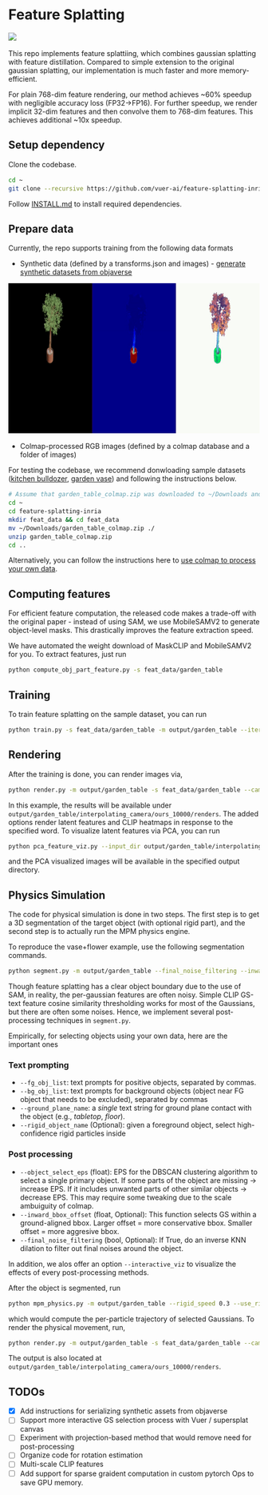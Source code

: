 # Feature Splatting

<a href="assets/method_overview.png"><img height="300" src="aassets/method_overview.png"> </a>

This repo implements feature splattiing, which combines gaussian splatting with feature distillation. Compared to simple
extension to the original gaussian splatting, our implementation is much faster and more memory-efficient.

For plain 768-dim feature rendering, our method achieves ~60% speedup with negligible accuracy loss (FP32->FP16).
For further speedup, we render implicit 32-dim features and then convolve them to 768-dim features. This achieves additional
~10x speedup.

## Setup dependency

Clone the codebase.

```bash
cd ~
git clone --recursive https://github.com/vuer-ai/feature-splatting-inria
```

Follow [INSTALL.md](./docs/INSTALL.md) to install required dependencies.

## Prepare data

Currently, the repo supports training from the following data formats

- Synthetic data (defined by a transforms.json and images) - [generate synthetic datasets from objaverse](./docs/synthetic_data_generation.md)

<a href="assets/objaverse_ficus.gif"><img height="300" src="assets/objaverse_ficus.gif"> </a>

- Colmap-processed RGB images (defined by a colmap database and a folder of images)

For testing the codebase, we recommend donwloading sample datasets ([kitchen bulldozer](https://ucsdcloud-my.sharepoint.com/:u:/g/personal/riqiu_ucsd_edu/EUe9hgsPtldItgd7T1qBvxIBI9TVOzmOUfacfRDuKJ__jw?e=25kBdG),
[garden vase](https://ucsdcloud-my.sharepoint.com/:u:/g/personal/riqiu_ucsd_edu/EZGSO896TDNEq5vzyntvp-EB7xxQx-3K2R3uxpF1DIHIlA?e=Be6HcV)) and following the instructions below.

```bash
# Assume that garden_table_colmap.zip was downloaded to ~/Downloads and feature-splatting-inria is under home directory
cd ~
cd feature-splatting-inria
mkdir feat_data && cd feat_data
mv ~/Downloads/garden_table_colmap.zip ./
unzip garden_table_colmap.zip
cd ..
```

Alternatively, you can follow the instructions here to [use colmap to process your own data](./docs/custom_data_processing.md).

## Computing features

For efficient feature computation, the released code makes a trade-off with the original paper - instead of using SAM, we use MobileSAMV2 to generate
object-level masks. This drastically improves the feature extraction speed.

We have automated the weight download of MaskCLIP and MobileSAMV2 for you. To extract features, just run

```bash
python compute_obj_part_feature.py -s feat_data/garden_table
```

## Training

To train feature splatting on the sample dataset, you can run

```bash
python train.py -s feat_data/garden_table -m output/garden_table --iterations 10000
```

## Rendering

After the training is done, you can render images via,

```bash
python render.py -m output/garden_table -s feat_data/garden_table --camera_slerp_list 0 1 --with_feat --clip_feat --text_query 'a vase with flowers' --step_size 10
```

In this example, the results will be available under `output/garden_table/interpolating_camera/ours_10000/renders`. The added options render
latent features and CLIP heatmaps in response to the specified word. To visualize latent features via PCA, you can run

```bash
python pca_feature_viz.py --input_dir output/garden_table/interpolating_camera/ours_10000/renders --output_dir output/garden_table/interpolating_camera/ours_10000/pca_renders
```

and the PCA visualized images will be available in the specified output directory.

## Physics Simulation

The code for physical simulation is done in two steps. The first step is to get a 3D segmentation of the target object (with optional rigid part), and the second step is to actually
run the MPM physics engine.

To reproduce the vase+flower example, use the following segmentation commands.

```bash
python segment.py -m output/garden_table --final_noise_filtering --inward_bbox_offset 0.15 --rigid_object_name vase --interactive_viz
```

Though feature splatting has a clear object boundary due to the use of SAM, in reality, the per-gaussian features are often noisy.
Simple CLIP GS-text feature cosine similarity thresholding works for most of the Gaussians, but there are often some noises.
Hence, we implement several post-processing techniques in `segment.py`.

Empirically, for selecting objects using your own data, here are the important ones

### Text prompting

- `--fg_obj_list`: text prompts for positive objects, separated by commas.
- `--bg_obj_list`: text prompts for background objects (object near FG object that needs to be excluded), separated by commas
- `--ground_plane_name`: a *single* text string for ground plane contact with the object (e.g., *tabletop*, *floor*).
- `--rigid_object_name` (Optional): given a foreground object, select high-confidence rigid particles inside

### Post processing

- `--object_select_eps` (float): EPS for the DBSCAN clustering algorithm to select a single primary object. If some parts of the object are missing -> increase EPS.
    If it includes unwanted parts of other similar objects -> decrease EPS. This may require some tweaking due to the scale ambuiguity of colmap.
- `--inward_bbox_offset` (float, Optional): This function selects GS within a ground-aligned bbox. Larger offset = more conservative bbox. Smaller offset = more aggresive bbox.
- `--final_noise_filtering` (bool, Optional): If True, do an inverse KNN dilation to filter out final noises around the object.

In addition, we alos offer an option `--interactive_viz` to visualize the effects of every post-processing methods.

After the object is segmented, run

```bash
python mpm_physics.py -m output/garden_table --rigid_speed 0.3 --use_rigidity
```

which would compute the per-particle trajectory of selected Gaussians. To render the physical movement, run,

```bash
python render.py -m output/garden_table -s feat_data/garden_table --camera_slerp_list 54 58 --step_size 500 --with_editing
```

The output is also located at `output/garden_table/interpolating_camera/ours_10000/renders`.

## TODOs

- [x] Add instructions for serializing synthetic assets from objaverse
- [ ] Support more interactive GS selection process with Vuer / supersplat canvas
- [ ] Experiment with projection-based method that would remove need for post-processing
- [ ] Organize code for rotation estimation
- [ ] Multi-scale CLIP features
- [ ] Add support for sparse graident computation in custom pytorch Ops to save GPU memory.
